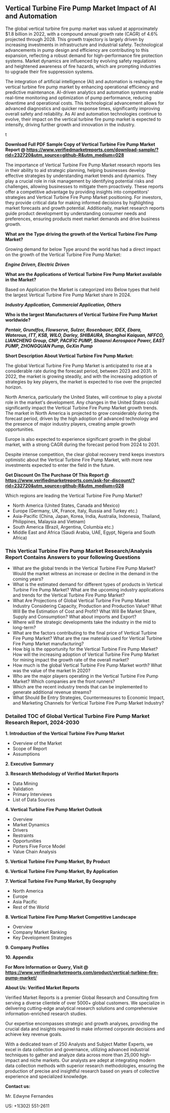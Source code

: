 <h2>Vertical Turbine Fire Pump Market Impact of AI and Automation</h2><p>The global vertical turbine fire pump market was valued at approximately $1.8 billion in 2022, with a compound annual growth rate (CAGR) of 4.6% projected through 2028. This growth trajectory is largely driven by increasing investments in infrastructure and industrial safety. Technological advancements in pump design and efficiency are contributing to this expansion, reflecting a robust demand for high-performance fire protection systems. Market dynamics are influenced by evolving safety regulations and heightened awareness of fire hazards, which are prompting industries to upgrade their fire suppression systems.</p><p>The integration of artificial intelligence (AI) and automation is reshaping the vertical turbine fire pump market by enhancing operational efficiency and predictive maintenance. AI-driven analytics and automation systems enable real-time monitoring and optimization of pump performance, reducing downtime and operational costs. This technological advancement allows for advanced diagnostics and quicker response times, significantly improving overall safety and reliability. As AI and automation technologies continue to evolve, their impact on the vertical turbine fire pump market is expected to intensify, driving further growth and innovation in the industry.</p>t</p><p id="" class=""><strong>Download Full PDF Sample Copy of Vertical Turbine Fire Pump Market Report @ <a href="https://www.verifiedmarketreports.com/download-sample/?rid=232720&utm_source=github-R&utm_medium=028" target="_blank">https://www.verifiedmarketreports.com/download-sample/?rid=232720&utm_source=github-R&utm_medium=028</a></strong></p><p>The importance of&nbsp;Vertical Turbine Fire Pump Market research reports lies in their ability to aid strategic planning, helping businesses develop effective strategies by understanding market trends and dynamics. They play a crucial role in risk management by identifying potential risks and challenges, allowing businesses to mitigate them proactively. These reports offer a competitive advantage by providing insights into competitors' strategies and Vertical Turbine Fire Pump Market positioning. For investors, they provide critical data for making informed decisions by highlighting market forecasts and growth potential. Additionally, market research reports guide product development by understanding consumer needs and preferences, ensuring products meet market demands and drive business growth.</p><p><strong>What are the&nbsp;Type driving the growth of the Vertical Turbine Fire Pump Market?</strong></p><p id="" class="">Growing demand for below Type around the world has had a direct impact on the growth of the Vertical Turbine Fire Pump Market:</p><em><strong>Engine Driven, Electric Driven</strong></em></p><strong>What are the&nbsp;Applications&nbsp;of Vertical Turbine Fire Pump Market available in the Market?</strong></p><p id="" class="">Based on Application the Market is categorized into Below types that held the largest Vertical Turbine Fire Pump Market share In 2024.</p><em><strong>Industry Application, Commercial Application, Others</strong></em></p><strong>Who is the largest Manufacturers of Vertical Turbine Fire Pump Market worldwide?</strong></p><p><em><strong>Pentair, Grundfos, Flowserve, Sulzer, Rosenbauer, IDEX, Ebara, Waterous, ITT, KSB, WILO, Darley, SHIBAURA, Shanghai Kaiquan, NFFCO, LIANCHENG Group, CNP, PACIFIC PUMP, Shaanxi Aerospace Power, EAST PUMP, ZHONGQUAN Pump, GeXin Pump</strong></em></p><p id="" class=""><strong>Short Description About Vertical Turbine Fire Pump Market:</strong></p><p>The global Vertical Turbine Fire Pump Market is anticipated to rise at a considerable rate during the forecast period, between 2023 and 2031. In 2022, the market is growing steadily, and with the increasing adoption of strategies by key players, the market is expected to rise over the projected horizon.</p><p>North America, particularly the United States, will continue to play a pivotal role in the market's development. Any changes in the United States could significantly impact the Vertical Turbine Fire Pump Market growth trends. The market in North America is projected to grow considerably during the forecast period, driven by the high adoption of advanced technology and the presence of major industry players, creating ample growth opportunities.</p><p>Europe is also expected to experience significant growth in the global market, with a strong CAGR during the forecast period from 2024 to 2031.</p><p>Despite intense competition, the clear global recovery trend keeps investors optimistic about the Vertical Turbine Fire Pump Market, with more new investments expected to enter the field in the future.</p><p id="" class=""><strong>Get Discount On The Purchase Of This Report @ <a href="https://www.verifiedmarketreports.com/ask-for-discount/?rid=232720&utm_source=github-R&utm_medium=028" target="_blank">https://www.verifiedmarketreports.com/ask-for-discount/?rid=232720&utm_source=github-R&utm_medium=028</a></strong></p>Which regions are leading the Vertical Turbine Fire Pump Market?</p><ul><li>North America (United States, Canada and Mexico)</li><li>Europe (Germany, UK, France, Italy, Russia and Turkey etc.)</li><li>Asia-Pacific (China, Japan, Korea, India, Australia, Indonesia, Thailand, Philippines, Malaysia and Vietnam)</li><li>South America (Brazil, Argentina, Columbia etc.)</li><li>Middle East and Africa (Saudi Arabia, UAE, Egypt, Nigeria and South Africa)</li></ul><h3 id="" class="">This Vertical Turbine Fire Pump Market Research/Analysis Report Contains Answers to your following Questions</h3><ul><li>What are the global trends in the Vertical Turbine Fire Pump Market? Would the market witness an increase or decline in the demand in the coming years?</li><li>What is the estimated demand for different types of products in Vertical Turbine Fire Pump Market? What are the upcoming industry applications and trends for the Vertical Turbine Fire Pump Market?</li><li>What Are Projections of Global Vertical Turbine Fire Pump Market Industry Considering Capacity, Production and Production Value? What Will Be the Estimation of Cost and Profit? What Will Be Market Share, Supply and Consumption? What about imports and Export?</li><li>Where will the strategic developments take the industry in the mid to long-term?</li><li>What are the factors contributing to the final price of Vertical Turbine Fire Pump Market? What are the raw materials used for Vertical Turbine Fire Pump Market manufacturing?</li><li>How big is the opportunity for the Vertical Turbine Fire Pump Market? How will the increasing adoption of Vertical Turbine Fire Pump Market for mining impact the growth rate of the overall market?</li><li>How much is the global Vertical Turbine Fire Pump Market worth? What was the value of the market In 2020?</li><li>Who are the major players operating in the Vertical Turbine Fire Pump Market? Which companies are the front runners?</li><li>Which are the recent industry trends that can be implemented to generate additional revenue streams?</li><li>What Should Be Entry Strategies, Countermeasures to Economic Impact, and Marketing Channels for Vertical Turbine Fire Pump Market Industry?</li></ul><h3 id="" class="">Detailed TOC of Global Vertical Turbine Fire Pump Market Research Report, 2024-2030</h3><p id="" class=""><strong>1. Introduction of the Vertical Turbine Fire Pump Market</strong></p><ul><li>Overview of the Market</li><li>Scope of Report</li><li>Assumptions</li></ul><p id="" class=""><strong>2. Executive Summary</strong></p><p id="" class=""><strong>3. Research Methodology of Verified Market Reports</strong></p><ul><li>Data Mining</li><li>Validation</li><li>Primary Interviews</li><li>List of Data Sources</li></ul><p id="" class=""><strong>4. Vertical Turbine Fire Pump Market Outlook</strong></p><ul><li>Overview</li><li>Market Dynamics</li><li>Drivers</li><li>Restraints</li><li>Opportunities</li><li>Porters Five Force Model</li><li>Value Chain Analysis</li></ul><p id="" class=""><strong>5. Vertical Turbine Fire Pump Market, By Product</strong></p><p id="" class=""><strong>6. Vertical Turbine Fire Pump Market, By Application</strong></p><p id="" class=""><strong>7. Vertical Turbine Fire Pump Market, By Geography</strong></p><ul><li>North America</li><li>Europe</li><li>Asia Pacific</li><li>Rest of the World</li></ul><p id="" class=""><strong>8. Vertical Turbine Fire Pump Market Competitive Landscape</strong></p><ul><li>Overview</li><li>Company Market Ranking</li><li>Key Development Strategies</li></ul><p id="" class=""><strong>9. Company Profiles</strong></p><p id="" class=""><strong>10. Appendix</strong></p><p id="" class=""><strong>For More Information or Query, Visit @ <a href="https://www.verifiedmarketreports.com/product/vertical-turbine-fire-pump-market/" target="_blank">https://www.verifiedmarketreports.com/product/vertical-turbine-fire-pump-market/</a></strong></p><p id="" class=""><strong>About Us: Verified Market Reports</strong></p><p id="" class="">Verified Market Reports is a premier Global Research and Consulting firm serving a diverse clientele of over 5000+ global customers. We specialize in delivering cutting-edge analytical research solutions and comprehensive information-enriched research studies.</p><p id="" class="">Our expertise encompasses strategic and growth analyses, providing the crucial data and insights required to make informed corporate decisions and achieve key revenue goals.</p><p id="" class="">With a dedicated team of 250 Analysts and Subject Matter Experts, we excel in data collection and governance, utilizing advanced industrial techniques to gather and analyze data across more than 25,000 high-impact and niche markets. Our analysts are adept at integrating modern data collection methods with superior research methodologies, ensuring the production of precise and insightful research based on years of collective experience and specialized knowledge.</p><p id="" class=""><strong>Contact us:</strong></p><p id="" class="">Mr. Edwyne Fernandes</p><p id="" class="">US: +1(302) 551-2611</p>